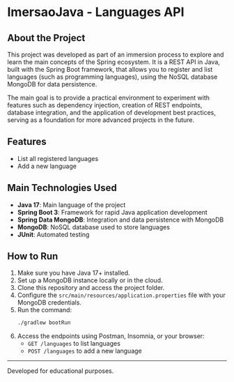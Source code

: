 # ImersaoJava - Languages API

## About the Project

This project was developed as part of an immersion process to explore and learn the main concepts of the Spring ecosystem. It is a REST API in Java, built with the Spring Boot framework, that allows you to register and list languages (such as programming languages), using the NoSQL database MongoDB for data persistence.

The main goal is to provide a practical environment to experiment with features such as dependency injection, creation of REST endpoints, database integration, and the application of development best practices, serving as a foundation for more advanced projects in the future.

## Features
- List all registered languages
- Add a new language

## Main Technologies Used
- **Java 17**: Main language of the project
- **Spring Boot 3**: Framework for rapid Java application development
- **Spring Data MongoDB**: Integration and data persistence with MongoDB
- **MongoDB**: NoSQL database used to store languages
- **JUnit**: Automated testing

## How to Run
1. Make sure you have Java 17+ installed.
2. Set up a MongoDB instance locally or in the cloud.
3. Clone this repository and access the project folder.
4. Configure the `src/main/resources/application.properties` file with your MongoDB credentials.
5. Run the command:
   ```bash
   ./gradlew bootRun
   ```
6. Access the endpoints using Postman, Insomnia, or your browser:
   - `GET /languages` to list languages
   - `POST /languages` to add a new language

---

Developed for educational purposes.
